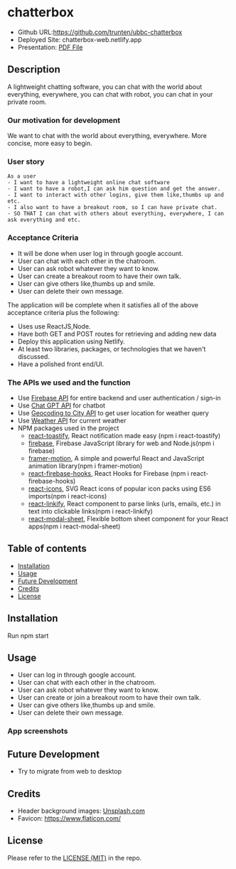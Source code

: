 # chatterbox

* Github URL:https://github.com/trunten/ubbc-chatterbox
* Deployed Site: chatterbox-web.netlify.app
* Presentation: [PDF File](./assets/)

## Description
A lightweight chatting software, you can chat with the world about everything, everywhere, you can chat with robot, you can chat in your private room.



### Our motivation for development
We want to chat with the world about everything, everywhere. More concise, more easy to begin.



### User story

```
As a user
- I want to have a lightweight online chat software 
- I want to have a robot,I can ask him question and get the answer.
- I want to interact with other logins, give them like,thumbs up and etc.
- I also want to have a breakout room, so I can have private chat.
- SO THAT I can chat with others about everything, everywhere, I can ask everything and etc.
```

### Acceptance Criteria

* It will be done when user log in through google account.
* User can chat with each other in the chatroom.
* User can ask robot whatever they want to know.
* User can create a breakout room to have their own talk.
* User can give others like,thumbs up and smile.
* User can delete their own message.

The application will be complete when it satisfies all of the above acceptance criteria plus the following:
* Uses use ReactJS,Node.
* Have both GET and POST routes for retrieving and adding new data
* Deploy this application using Netlify.
* At least two libraries, packages, or technologies that we haven't discussed.      
* Have a polished front end/UI.

### The APIs we used and the function
* Use [Firebase API](https://firebase.google.com) for entire backend and user authentication / sign-in
* Use [Chat GPT API](https://platform.openai.com/docs/introduction) for chatbot
* Use [Geocoding to City API](https://www.bigdatacloud.com/docs/api/free-reverse-geocode-to-city-api) to get user location for weather query
* Use [Weather API](https://www.visualcrossing.com) for current weather
* NPM packages used in the project
    * [react-toastify](https://www.npmjs.com/package/react-toastify), React notification made easy (npm i react-toastify)
    * [firebase](https://www.npmjs.com/package/firebase), Firebase JavaScript library for web and Node.js(npm i firebase) 
    * [framer-motion](https://www.npmjs.com/package/framer-motion), A simple and powerful React and JavaScript animation library(npm i framer-motion) 
    * [react-firebase-hooks](https://www.npmjs.com/package/react-firebase-hooks), React Hooks for Firebase (npm i react-firebase-hooks)
    * [react-icons](https://www.npmjs.com/package/react-icons), SVG React icons of popular icon packs using ES6 imports(npm i react-icons)
    * [react-linkify](https://www.npmjs.com/package/react-linkify), React component to parse links (urls, emails, etc.) in text into clickable links(npm i react-linkify) 
    * [react-modal-sheet](https://www.npmjs.com/package/react-modal-sheet), Flexible bottom sheet component for your React apps(npm i react-modal-sheet) 


## Table of contents
- [Installation](#installation)
- [Usage](#usage)
- [Future Development](#future-development)
- [Credits](#credits)
- [License](#license)

## Installation

Run npm start

## Usage

* User can log in through google account.
* User can chat with each other in the chatroom.
* User can ask robot whatever they want to know.
* User can create or join a breakout room to have their own talk.
* User can give others like,thumbs up and smile.
* User can delete their own message.

 ### App screenshots



 ## Future Development
* Try to migrate from web to desktop 


## Credits
- Header background images: [Unsplash.com](https://unsplash.com/)
- Favicon: https://www.flaticon.com/

## License
Please refer to the [LICENSE (MIT)](LICENSE) in the repo.
